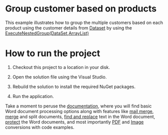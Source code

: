 # Group customer based on products

This example illustrates how to group the multiple customers based on each product using the customer details from [Dataset](https://docs.microsoft.com/en-us/dotnet/api/system.data.dataset?view=netframework-4.8) by using the [ExecuteNestedGroup(DataSet,ArrayList)](https://help.syncfusion.com/cr/file-formats/Syncfusion.DocIO.DLS.MailMerge.html#Syncfusion_DocIO_DLS_MailMerge_ExecuteNestedGroup_System_Data_DataSet_System_Collections_ArrayList)

# How to run the project

1. Checkout this project to a location in your disk.

2. Open the solution file using the Visual Studio.

3. Rebuild the solution to install the required NuGet packages.

4. Run the application. 

Take a moment to peruse the [documentation](https://help.syncfusion.com/file-formats/docio/getting-started), where you will find basic Word document processing options along with features like [mail merge](https://help.syncfusion.com/file-formats/docio/working-with-mailmerge), [merge](https://help.syncfusion.com/file-formats/docio/working-with-word-document#merging-word-documents) and split documents, [find and replace](https://help.syncfusion.com/file-formats/docio/working-with-find-and-replace) text in the Word document, [protect](https://help.syncfusion.com/file-formats/docio/working-with-security) the Word documents, and most importantly [PDF](https://help.syncfusion.com/file-formats/docio/word-to-pdf) and [Image](https://help.syncfusion.com/file-formats/docio/word-to-image) conversions with code examples.